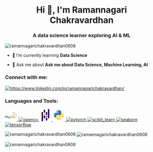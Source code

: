 <h1 align="center">Hi 👋, I'm Ramannagari Chakravardhan</h1>
<h3 align="center">A data science learner exploring AI & ML</h3>

<p align="left"> <img src="https://komarev.com/ghpvc/?username=ramannagarichakravardhan0608&label=Profile%20views&color=0e75b6&style=flat" alt="ramannagarichakravardhan0608" /> </p>

- 🌱 I’m currently learning **Data Science**

- 💬 Ask me about **Ask me about Data Science, Machine Learning, AI**

<h3 align="left">Connect with me:</h3>
<p align="left">
<a href="https://linkedin.com/in/https://www.linkedin.com/in/ramannagarichakravardhan/" target="blank"><img align="center" src="https://raw.githubusercontent.com/rahuldkjain/github-profile-readme-generator/master/src/images/icons/Social/linked-in-alt.svg" alt="https://www.linkedin.com/in/ramannagarichakravardhan/" height="30" width="40" /></a>
</p>

<h3 align="left">Languages and Tools:</h3>
<p align="left"> <a href="https://www.mysql.com/" target="_blank" rel="noreferrer"> <img src="https://raw.githubusercontent.com/devicons/devicon/master/icons/mysql/mysql-original-wordmark.svg" alt="mysql" width="40" height="40"/> </a> <a href="https://opencv.org/" target="_blank" rel="noreferrer"> <img src="https://www.vectorlogo.zone/logos/opencv/opencv-icon.svg" alt="opencv" width="40" height="40"/> </a> <a href="https://pandas.pydata.org/" target="_blank" rel="noreferrer"> <img src="https://raw.githubusercontent.com/devicons/devicon/2ae2a900d2f041da66e950e4d48052658d850630/icons/pandas/pandas-original.svg" alt="pandas" width="40" height="40"/> </a> <a href="https://www.python.org" target="_blank" rel="noreferrer"> <img src="https://raw.githubusercontent.com/devicons/devicon/master/icons/python/python-original.svg" alt="python" width="40" height="40"/> </a> <a href="https://pytorch.org/" target="_blank" rel="noreferrer"> <img src="https://www.vectorlogo.zone/logos/pytorch/pytorch-icon.svg" alt="pytorch" width="40" height="40"/> </a> <a href="https://scikit-learn.org/" target="_blank" rel="noreferrer"> <img src="https://upload.wikimedia.org/wikipedia/commons/0/05/Scikit_learn_logo_small.svg" alt="scikit_learn" width="40" height="40"/> </a> <a href="https://seaborn.pydata.org/" target="_blank" rel="noreferrer"> <img src="https://seaborn.pydata.org/_images/logo-mark-lightbg.svg" alt="seaborn" width="40" height="40"/> </a> <a href="https://www.tensorflow.org" target="_blank" rel="noreferrer"> <img src="https://www.vectorlogo.zone/logos/tensorflow/tensorflow-icon.svg" alt="tensorflow" width="40" height="40"/> </a> </p>

<p><img align="left" src="https://github-readme-stats.vercel.app/api/top-langs?username=ramannagarichakravardhan0608&show_icons=true&locale=en&layout=compact" alt="ramannagarichakravardhan0608" /></p>

<p>&nbsp;<img align="center" src="https://github-readme-stats.vercel.app/api?username=ramannagarichakravardhan0608&show_icons=true&locale=en" alt="ramannagarichakravardhan0608" /></p>

<p><img align="center" src="https://github-readme-streak-stats.herokuapp.com/?user=ramannagarichakravardhan0608&" alt="ramannagarichakravardhan0608" /></p>

